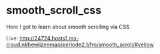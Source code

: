 # smooth_scroll_css
Here I got to learn about smooth scrolling via CSS

Live: http://24724.hosts1.ma-cloud.nl/bewijzenmap/periode2.1/fro/smooth_scroll/#yellow
